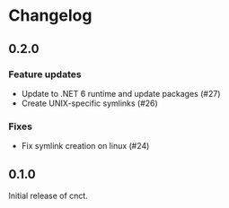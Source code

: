 # Changelog

## 0.2.0

### Feature updates

* Update to .NET 6 runtime and update packages (#27)
* Create UNIX-specific symlinks (#26)

### Fixes

* Fix symlink creation on linux (#24)

## 0.1.0

Initial release of cnct.
